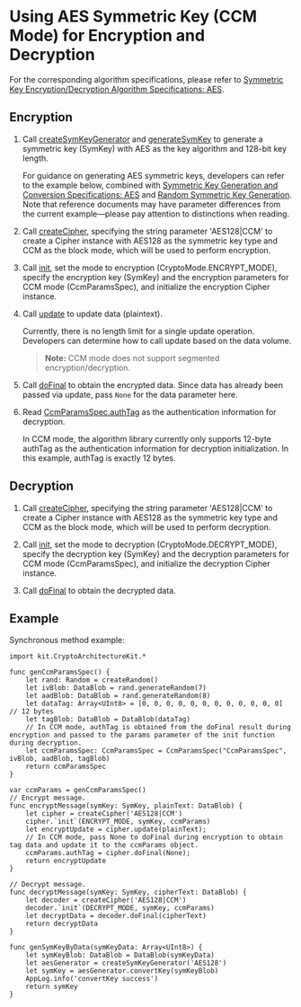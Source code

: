 # Using AES Symmetric Key (CCM Mode) for Encryption and Decryption

For the corresponding algorithm specifications, please refer to [Symmetric Key Encryption/Decryption Algorithm Specifications: AES](./cj-crypto-sym-encrypt-decrypt-spec.md#aes).

## Encryption

1. Call [createSymKeyGenerator](../../../../API_Reference/source_en/apis/CryptoArchitectureKit/cj-apis-crypto.md#func-createsymkeygeneratorstring) and [generateSymKey](../../../../API_Reference/source_en/apis/CryptoArchitectureKit/cj-apis-crypto.md#func-generatesymkey) to generate a symmetric key (SymKey) with AES as the key algorithm and 128-bit key length.

   For guidance on generating AES symmetric keys, developers can refer to the example below, combined with [Symmetric Key Generation and Conversion Specifications: AES](./cj-crypto-sym-key-generation-conversion-spec.md#aes) and [Random Symmetric Key Generation](./cj-crypto-generate-sym-key-randomly.md). Note that reference documents may have parameter differences from the current example—please pay attention to distinctions when reading.

2. Call [createCipher](../../../../API_Reference/source_en/apis/CryptoArchitectureKit/cj-apis-crypto.md#func-createcipherstring), specifying the string parameter 'AES128|CCM' to create a Cipher instance with AES128 as the symmetric key type and CCM as the block mode, which will be used to perform encryption.

3. Call [init](../../../../API_Reference/source_en/apis/CryptoArchitectureKit/cj-apis-crypto.md#func-initcryptomode-key-paramsspec), set the mode to encryption (CryptoMode.ENCRYPT_MODE), specify the encryption key (SymKey) and the encryption parameters for CCM mode (CcmParamsSpec), and initialize the encryption Cipher instance.

4. Call [update](../../../../API_Reference/source_en/apis/CryptoArchitectureKit/cj-apis-crypto.md#func-updatedatablob) to update data (plaintext).

   Currently, there is no length limit for a single update operation. Developers can determine how to call update based on the data volume.

   > **Note:**
   > CCM mode does not support segmented encryption/decryption.

5. Call [doFinal](../../../../API_Reference/source_en/apis/CryptoArchitectureKit/cj-apis-crypto.md#func-dofinaldatablob) to obtain the encrypted data.
   Since data has already been passed via update, pass `None` for the data parameter here.

6. Read [CcmParamsSpec.authTag](../../../../API_Reference/source_en/apis/CryptoArchitectureKit/cj-apis-crypto.md#struct-ccmparamsspec) as the authentication information for decryption.

   In CCM mode, the algorithm library currently only supports 12-byte authTag as the authentication information for decryption initialization. In this example, authTag is exactly 12 bytes.

## Decryption

1. Call [createCipher](../../../../API_Reference/source_en/apis/CryptoArchitectureKit/cj-apis-crypto.md#func-createcipherstring), specifying the string parameter 'AES128|CCM' to create a Cipher instance with AES128 as the symmetric key type and CCM as the block mode, which will be used to perform decryption.

2. Call [init](../../../../API_Reference/source_en/apis/CryptoArchitectureKit/cj-apis-crypto.md#func-initcryptomode-key-paramsspec), set the mode to decryption (CryptoMode.DECRYPT_MODE), specify the decryption key (SymKey) and the decryption parameters for CCM mode (CcmParamsSpec), and initialize the decryption Cipher instance.

3. Call [doFinal](../../../../API_Reference/source_en/apis/CryptoArchitectureKit/cj-apis-crypto.md#func-dofinaldatablob) to obtain the decrypted data.

## Example

Synchronous method example:

<!-- compile -->

```cangjie
import kit.CryptoArchitectureKit.*

func genCcmParamsSpec() {
    let rand: Random = createRandom()
    let ivBlob: DataBlob = rand.generateRandom(7)
    let aadBlob: DataBlob = rand.generateRandom(8)
    let dataTag: Array<UInt8> = [0, 0, 0, 0, 0, 0, 0, 0, 0, 0, 0, 0] // 12 bytes
    let tagBlob: DataBlob = DataBlob(dataTag)
    // In CCM mode, authTag is obtained from the doFinal result during encryption and passed to the params parameter of the init function during decryption.
    let ccmParamsSpec: CcmParamsSpec = CcmParamsSpec("CcmParamsSpec", ivBlob, aadBlob, tagBlob)
    return ccmParamsSpec
}

var ccmParams = genCcmParamsSpec()
// Encrypt message.
func encryptMessage(symKey: SymKey, plainText: DataBlob) {
    let cipher = createCipher('AES128|CCM')
    cipher.`init`(ENCRYPT_MODE, symKey, ccmParams)
    let encryptUpdate = cipher.update(plainText);
    // In CCM mode, pass None to doFinal during encryption to obtain tag data and update it to the ccmParams object.
    ccmParams.authTag = cipher.doFinal(None);
    return encryptUpdate
}

// Decrypt message.
func decryptMessage(symKey: SymKey, cipherText: DataBlob) {
    let decoder = createCipher('AES128|CCM')
    decoder.`init`(DECRYPT_MODE, symKey, ccmParams)
    let decryptData = decoder.doFinal(cipherText)
    return decryptData
}

func genSymKeyByData(symKeyData: Array<UInt8>) {
    let symKeyBlob: DataBlob = DataBlob(symKeyData)
    let aesGenerator = createSymKeyGenerator('AES128')
    let symKey = aesGenerator.convertKey(symKeyBlob)
    AppLog.info('convertKey success')
    return symKey
}
```